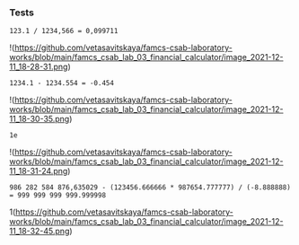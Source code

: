 ### Tests

`123.1 / 1234,566 = 0,099711`

!(https://github.com/vetasavitskaya/famcs-csab-laboratory-works/blob/main/famcs_csab_lab_03_financial_calculator/image_2021-12-11_18-28-31.png)

`1234.1 - 1234.554 = -0.454`

!(https://github.com/vetasavitskaya/famcs-csab-laboratory-works/blob/main/famcs_csab_lab_03_financial_calculator/image_2021-12-11_18-30-35.png)

`1e`

!(https://github.com/vetasavitskaya/famcs-csab-laboratory-works/blob/main/famcs_csab_lab_03_financial_calculator/image_2021-12-11_18-31-24.png)

`986 282 584 876,635029 - (123456.666666 * 987654.777777) / (-8.888888) = 999 999 999 999.999998`

1(https://github.com/vetasavitskaya/famcs-csab-laboratory-works/blob/main/famcs_csab_lab_03_financial_calculator/image_2021-12-11_18-32-45.png)
